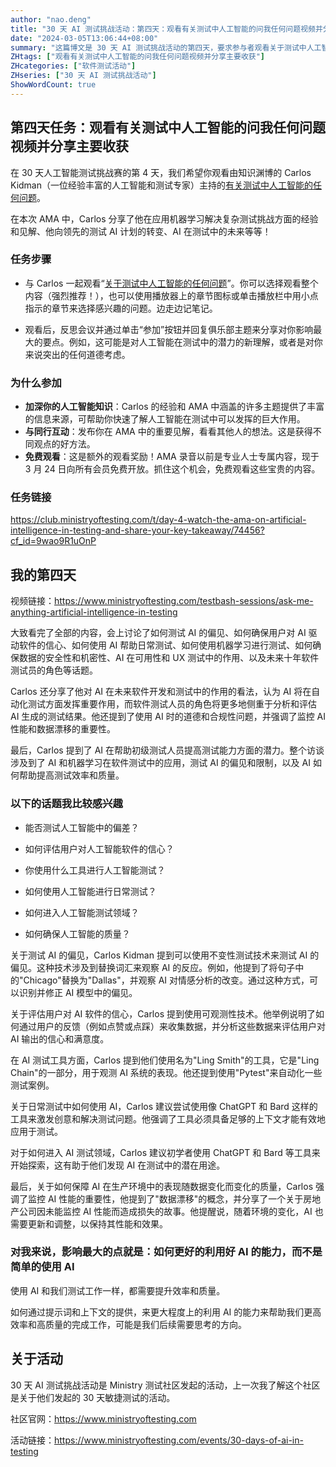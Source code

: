 ```yaml
---
author: "nao.deng"
title: "30 天 AI 测试挑战活动：第四天：观看有关测试中人工智能的问我任何问题视频并分享主要收获"
date: "2024-03-05T13:06:44+08:00"
summary: "这篇博文是 30 天 AI 测试挑战活动的第四天，要求参与者观看关于测试中人工智能的视频或演讲，并分享他们的主要收获。博文可能包括作者对所观看内容的总结，提到对于人工智能在测试中的理解和应用的新见解。通过这个系列活动，读者可以通过观看视频等形式不断扩展对 AI 测试领域的了解，同时分享这些知识，促进参与者之间的互动。"
ZHtags: ["观看有关测试中人工智能的问我任何问题视频并分享主要收获"]
ZHcategories: ["软件测试活动"]
ZHseries: ["30 天 AI 测试挑战活动"]
ShowWordCount: true
---
```


## 第四天任务：观看有关测试中人工智能的问我任何问题视频并分享主要收获

在 30 天人工智能测试挑战赛的第 4 天，我们希望你观看由知识渊博的 Carlos Kidman（一位经验丰富的人工智能和测试专家）主持的[有关测试中人工智能的任何问题](https://t.gistmail1.com/c/Lz1N1a0EsC0XPKrzNU2AqoSC0ckfvPk6/click?signature=0d4d9b42b4cf4407130542b43896174c1a8b5cf0&url=https%3A%2F%2Fwww.ministryoftesting.com%2Ftestbash-sessions%2Fask-me-anything-artificial-intelligence-in-testing%3Fcf_id%3DyMP2dO1uPoA)。

在本次 AMA 中，Carlos 分享了他在应用机器学习解决复杂测试挑战方面的经验和见解、他向领先的测试 AI 计划的转变、AI 在测试中的未来等等！

### 任务步骤

- 与 Carlos 一起观看“[关于测试中人工智能的任何问题](https://t.gistmail1.com/c/Lz1N1a0EsC0XPKrzNU2AqoSC0ckfvPk6/click?signature=0d4d9b42b4cf4407130542b43896174c1a8b5cf0&url=https%3A%2F%2Fwww.ministryoftesting.com%2Ftestbash-sessions%2Fask-me-anything-artificial-intelligence-in-testing%3Fcf_id%3DyMP2dO1uPoA)”。你可以选择观看整个内容（强烈推荐！），也可以使用播放器上的章节图标或单击播放栏中用小点指示的章节来选择感兴趣的问题。边走边记笔记。

- 观看后，反思会议并通过单击“参加”按钮并回复俱乐部主题来分享对你影响最大的要点。例如，这可能是对人工智能在测试中的潜力的新理解，或者是对你来说突出的任何道德考虑。

### 为什么参加

- **加深你的人工智能知识**：Carlos 的经验和 AMA 中涵盖的许多主题提供了丰富的信息来源，可帮助你快速了解人工智能在测试中可以发挥的巨大作用。
- **与同行互动**：发布你在 AMA 中的重要见解，看看其他人的想法。这是获得不同观点的好方法。
- **免费观看**：这是额外的观看奖励！AMA 录音以前是专业人士专属内容，现于 3 月 24 日向所有会员免费开放。抓住这个机会，免费观看这些宝贵的内容。

### 任务链接

<https://club.ministryoftesting.com/t/day-4-watch-the-ama-on-artificial-intelligence-in-testing-and-share-your-key-takeaway/74456?cf_id=9wao9R1uOnP>

## 我的第四天

视频链接：<https://www.ministryoftesting.com/testbash-sessions/ask-me-anything-artificial-intelligence-in-testing>

大致看完了全部的内容，会上讨论了如何测试 AI 的偏见、如何确保用户对 AI 驱动软件的信心、如何使用 AI 帮助日常测试、如何使用机器学习进行测试、如何确保数据的安全性和机密性、AI 在可用性和 UX 测试中的作用、以及未来十年软件测试员的角色等话题。

Carlos 还分享了他对 AI 在未来软件开发和测试中的作用的看法，认为 AI 将在自动化测试方面发挥重要作用，而软件测试人员的角色将更多地侧重于分析和评估 AI 生成的测试结果。他还提到了使用 AI 时的道德和合规性问题，并强调了监控 AI 性能和数据漂移的重要性。

最后，Carlos 提到了 AI 在帮助初级测试人员提高测试能力方面的潜力。整个访谈涉及到了 AI 和机器学习在软件测试中的应用，测试 AI 的偏见和限制，以及 AI 如何帮助提高测试效率和质量。

### 以下的话题我比较感兴趣

- 能否测试人工智能中的偏差？

- 如何评估用户对人工智能软件的信心？

- 你使用什么工具进行人工智能测试？

- 如何使用人工智能进行日常测试？

- 如何进入人工智能测试领域？

- 如何确保人工智能的质量？

关于测试 AI 的偏见，Carlos Kidman 提到可以使用不变性测试技术来测试 AI 的偏见。这种技术涉及到替换词汇来观察 AI 的反应。例如，他提到了将句子中的"Chicago"替换为"Dallas"，并观察 AI 对情感分析的改变。通过这种方式，可以识别并修正 AI 模型中的偏见。

关于评估用户对 AI 软件的信心，Carlos 提到使用可观测性技术。他举例说明了如何通过用户的反馈（例如点赞或点踩）来收集数据，并分析这些数据来评估用户对 AI 输出的信心和满意度。

在 AI 测试工具方面，Carlos 提到他们使用名为"Ling Smith"的工具，它是"Ling Chain"的一部分，用于观测 AI 系统的表现。他还提到使用"Pytest"来自动化一些测试案例。

关于日常测试中如何使用 AI，Carlos 建议尝试使用像 ChatGPT 和 Bard 这样的工具来激发创意和解决测试问题。他强调了工具必须具备足够的上下文才能有效地应用于测试。

对于如何进入 AI 测试领域，Carlos 建议初学者使用 ChatGPT 和 Bard 等工具来开始探索，这有助于他们发现 AI 在测试中的潜在用途。

最后，关于如何保障 AI 在生产环境中的表现随数据变化而变化的质量，Carlos 强调了监控 AI 性能的重要性，他提到了"数据漂移"的概念，并分享了一个关于房地产公司因未能监控 AI 性能而造成损失的故事。他提醒说，随着环境的变化，AI 也需要更新和调整，以保持其性能和效果。

### 对我来说，影响最大的点就是：如何更好的利用好 AI 的能力，而不是简单的使用 AI

使用 AI 和我们测试工作一样，都需要提升效率和质量。

如何通过提示词和上下文的提供，来更大程度上的利用 AI 的能力来帮助我们更高效率和高质量的完成工作，可能是我们后续需要思考的方向。

## 关于活动

30 天 AI 测试挑战活动是 Ministry 测试社区发起的活动，上一次我了解这个社区是关于他们发起的 30 天敏捷测试的活动。

社区官网：<https://www.ministryoftesting.com>

活动链接：<https://www.ministryoftesting.com/events/30-days-of-ai-in-testing>
